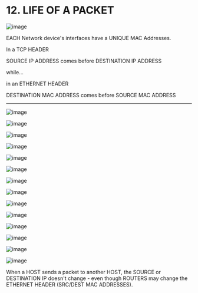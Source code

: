 # 12. LIFE OF A PACKET

![image](https://github.com/psaumur/CCNA/assets/106411237/ec16b9fd-4d90-4b73-b930-cd825ff13b00)


EACH Network device's interfaces have a UNIQUE MAC Addresses.

In a TCP HEADER

SOURCE IP ADDRESS comes before DESTINATION IP ADDRESS

while...

in an ETHERNET HEADER

DESTINATION MAC ADDRESS comes before SOURCE MAC ADDRESS

---

![image](https://github.com/psaumur/CCNA/assets/106411237/5eb94811-32f3-47f6-884e-f45a71456e84)


![image](https://github.com/psaumur/CCNA/assets/106411237/dc0d05cc-9b76-4921-895d-bfbe78ceb0a7)


![image](https://github.com/psaumur/CCNA/assets/106411237/884f7113-21a9-407f-a38e-44489ae3b47e)


![image](https://github.com/psaumur/CCNA/assets/106411237/36459aeb-e802-4347-b626-0c9cc168c624)


![image](https://github.com/psaumur/CCNA/assets/106411237/163bfaf6-15c7-4f7d-9429-4c62a28f0292)


![image](https://github.com/psaumur/CCNA/assets/106411237/1f7e5683-00e6-4ce0-b52a-ca8fdb24c87b)


![image](https://github.com/psaumur/CCNA/assets/106411237/18d04c9d-3734-44e7-995d-b53ab3aaa2a1)


![image](https://github.com/psaumur/CCNA/assets/106411237/07c44007-a208-47a2-a0e8-ca289f86be75)


![image](https://github.com/psaumur/CCNA/assets/106411237/4bcbdba0-234a-4cfa-aa25-cbc3c3c061e1)


![image](https://github.com/psaumur/CCNA/assets/106411237/81c2e8ad-be55-487c-b9da-02540f70b0d9)


![image](https://github.com/psaumur/CCNA/assets/106411237/91cfe407-28b5-48e8-b5f8-a60b324e0706)


![image](https://github.com/psaumur/CCNA/assets/106411237/4bf8c10b-1240-4e7d-8db4-85ea5f3f619f)


![image](https://github.com/psaumur/CCNA/assets/106411237/f938e440-ebdb-444c-b4c7-705d8fd2a4e9)


![image](https://github.com/psaumur/CCNA/assets/106411237/1f236bda-d2cf-4252-af3b-bdc5ec5c2aca)


When a HOST sends a packet to another HOST, the SOURCE or DESTINATION IP doesn't change - even though ROUTERS may change the ETHERNET HEADER (SRC/DEST MAC ADDRESSES).
